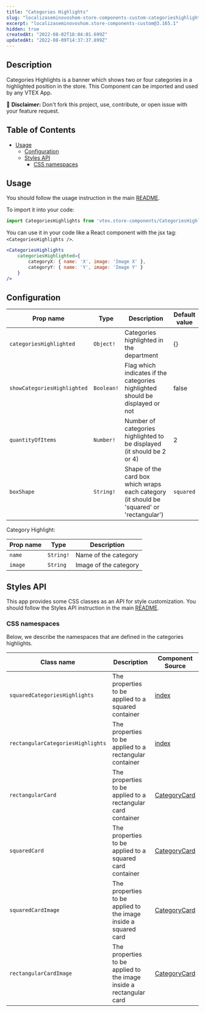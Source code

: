 ```yaml
---
title: "Categories Highlights"
slug: "localizaseminovoshom-store-components-custom-categorieshighlights"
excerpt: "localizaseminovoshom.store-components-custom@3.165.1"
hidden: true
createdAt: "2022-08-02T18:04:01.699Z"
updatedAt: "2022-08-09T14:37:37.899Z"
---
```

## Description

Categories Highlights is a banner which shows two or four categories in a highlighted position in the store. This Component can be imported and used by any VTEX App.

:loudspeaker: **Disclaimer:** Don't fork this project, use, contribute, or open issue with your feature request.

## Table of Contents
- [Usage](#usage)
  - [Configuration](#configuration)
  - [Styles API](#styles-api)
    - [CSS namespaces](#css-namespaces)

## Usage

You should follow the usage instruction in the main [README](https://github.com/vtex-apps/store-components/blob/master/README.md#usage).

To import it into your code: 
```js
import CategoriesHighlights from 'vtex.store-components/CategoriesHighlights'
```

You can use it in your code like a React component with the jsx tag: `<CategoriesHighlights />`. 
```jsx
<CategoriesHighlights
    categoriesHighlighted={ 
        categoryX: { name: 'X', image: 'Image X' }, 
        categoryY: { name: 'Y', image: 'Image Y' } 
    }
/>
```

## Configuration

| Prop name                           | Type       | Description                                                                               | Default value
| ----------------------------------- | ---------- | ----------------------------------------------------------------------------------------- |---------------- |
| `categoriesHighlighted`             |`Object!`| Categories highlighted in the department                                                     | {}
| `showCategoriesHighlighted`         | `Boolean!` | Flag which indicates if the categories highlighted should be displayed or not             | false
| `quantityOfItems`                   | `Number!`  | Number of categories highlighted to be displayed (it should be 2 or 4)                    | 2
| `boxShape`                          | `String!`  | Shape of the card box which wraps each category (it should be 'squared' or 'rectangular') | `squared`                              

Category Highlight:

| Prop name                           | Type       | Description                                                                               |
| ----------------------------------- | ---------- | ----------------------------------------------------------------------------------------- |
| `name`                              | `String!`  | Name of the category                                                                      |
| `image`                             | `String`   | Image of the category                                                                     |

## Styles API

This app provides some CSS classes as an API for style customization. You should follow the Styles API instruction in the main [README](https://github.com/vtex-apps/store-components/blob/master/README.md#styles-api).

### CSS namespaces
Below, we describe the namespaces that are defined in the categories highlights.

Class name        | Description                    | Component Source        
----------------- | ------------------------------ | ------------------------
`squaredCategoriesHighlights`| The properties to be applied to a squared container | [index](index.js)|
`rectangularCategoriesHighlights`| The properties to be applied to a rectangular container | [index](index.js)|
`rectangularCard`| The properties to be applied to a rectangular card container | [CategoryCard](./components/CategoryCard.js)|
`squaredCard`| The properties to be applied to a squared card container | [CategoryCard](./components/CategoryCard.js)|
`squaredCardImage`| The properties to be applied to the image inside a squared card | [CategoryCard](./components/CategoryCard.js)|
`rectangularCardImage`| The properties to be applied to the image inside a rectangular card | [CategoryCard](./components/CategoryCard.js)|